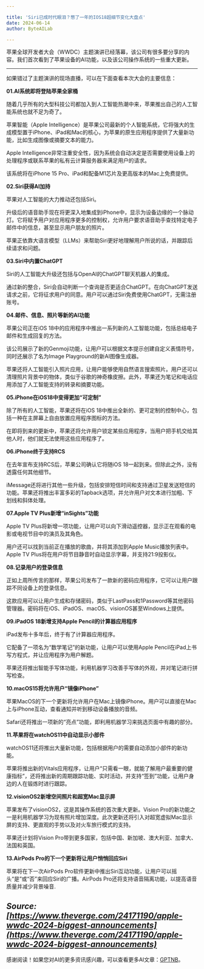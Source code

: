 ```yaml
---

title: 'Siri已成时代眼泪？憋了一年的IOS18超细节变化大盘点'
date: 2024-06-14
author: ByteAILab

---
```


苹果全球开发者大会（WWDC）主题演讲已经落幕，该公司有很多要分享的内容。我们首次看到了苹果设备的AI功能，以及该公司操作系统的一些重大更新。

---


如果错过了主题演讲的现场直播，可以在下面查看本次大会的主要信息：

**01.AI系统即将登陆苹果全家桶**

随着几乎所有的大型科技公司都加入到人工智能热潮中来，苹果推出自己的人工智能系统也就不足为奇了。

苹果智能（Apple Intelligence）是苹果公司最新的个人智能系统，它将强大的生成模型置于iPhone、iPad和Mac的核心，为苹果的原生应用程序提供了大量新功能，比如生成图像或摘要文本的能力。

Apple Intelligence非常注重安全性，因为系统会自动决定是否需要使用设备上的处理程序或联系苹果的私有云计算服务器来满足用户的请求。

该系统将在iPhone 15 Pro、iPad和配备M1芯片及更高版本的Mac上免费提供。

**02.Siri获得AI加持**

苹果对人工智能的大力推动还包括Siri。

升级后的语音助手现在将更深入地集成到iPhone中，显示为设备边缘的一个脉动灯。它将赋予用户对应用程序更多的控制权，允许用户要求语音助手查找特定电子邮件中的信息，甚至显示用户朋友的照片。

苹果正依靠大语言模型（LLMs）来帮助Siri更好地理解用户所说的话，并跟踪后续请求和问题。

**03.Siri中内置ChatGPT**

Siri的人工智能大升级还包括与OpenAI的ChatGPT聊天机器人的集成。

通过新的整合，Siri会自动判断一个查询是否更适合ChatGPT。在向ChatGPT发送请求之前，它将征求用户的同意。用户可以通过Siri免费使用ChatGPT，无需注册账号。

**04.邮件、信息、照片等新的AI功能**

苹果公司正在iOS 18中的应用程序中推出一系列新的人工智能功能，包括总结电子邮件和生成回复的方法。

该公司展示了新的Genmoji功能，让用户可以根据文本提示创建自定义表情符号，同时还展示了名为Image Playground的新AI图像生成器。

苹果还将人工智能引入照片应用，让用户能够使用自然语言搜索照片。用户还可以清理照片背景中的物体，类似于谷歌的神奇橡皮擦。此外，苹果还为笔记和电话应用添加了人工智能支持的转录和摘要功能。

**05.iPhone在iOS18中变得更加“可定制”**

除了所有的人工智能，苹果还将在iOS 18中推出全新的、更可定制的控制中心，包括一种在主屏幕上自由放置应用程序图标的方法。

在即将到来的更新中，苹果还将允许用户锁定某些应用程序，当用户把手机交给其他人时，他们就无法使用这些应用程序了。

**06.iPhone终于支持RCS**

在去年宣布支持RCS后，苹果公司确认它将随iOS 18一起到来。但除此之外，没有透露任何其他细节。

iMessage还将进行其他一些升级，包括安排短信时间和支持通过卫星发送短信的功能。苹果还将推出丰富多彩的Tapback选项，并允许用户对文本进行加粗、下划线和斜体处理。

**07.Apple TV Plus新增“inSights”功能**

Apple TV Plus将新增一项功能，让用户可以向下滑动遥控器，显示正在观看的电影或电视节目中的演员及其角色。

用户还可以找到当前正在播放的歌曲，并将其添加到Apple Music播放列表中。Apple TV Plus将在用户将节目静音时自动显示字幕，并支持21:9投影仪。

**08.记录用户的登录信息**

正如上周所传言的那样，苹果公司发布了一款新的密码应用程序，它可以让用户跟踪不同设备上的登录信息。

这款应用可以让用户生成和存储密码，类似于LastPass和1Password等其他密码管理器。密码将在iOS、iPadOS、macOS、visionOS甚至Windows上提供。

**09.iPadOS 18新增支持Apple Pencil的计算器应用程序**

iPad发布十多年后，终于有了计算器应用程序。

它配备了一项名为“数学笔记”的新功能，让用户可以使用Apple Pencil在iPad上书写方程式，并让应用程序为用户解题。

苹果还将推出智能手写体功能，利用机器学习改善手写体的外观，并对笔记进行拼写检查。

**10.macOS15将允许用户“镜像iPhone”**

苹果MacOS的下一个更新将允许用户在Mac上镜像iPhone。用户可以直接在Mac上与iPhone互动，查看通知并听到移动设备播放的音频。

Safari还将推出一项新的“亮点”功能，即利用机器学习来挑选页面中有趣的部分。

**11.苹果将在watchOS11中自动显示小部件**

watchOS11还将推出大量新功能，包括根据用户的需要自动添加小部件的新功能。

苹果将推出新的Vitals应用程序，让用户“只需看一眼，就能了解用户最重要的健康指标”，还将推出新的周期跟踪功能、实时活动，并支持“签到”功能，让用户身边的人在锻炼时进行跟踪。

**12.visionOS2新增空间照片和超宽Mac显示屏**

苹果发布了visionOS2，这是其操作系统的首次重大更新。Vision Pro的新功能之一是利用机器学习为现有照片增加深度。此次更新还将引入对超宽虚拟Mac显示屏的支持、更直观的手势以及对火车旅行模式的支持。

苹果还计划将Vision Pro带到更多国家，包括中国、新加坡、澳大利亚、加拿大、法国和英国。

**13.AirPods Pro的下一个更新将让用户悄悄回应Siri**

苹果将在下一次AirPods Pro软件更新中推出Siri互动功能，让用户可以摇头“是”或“否”来回应Siri的广播。AirPods Pro还将支持语音隔离功能，以提高语音质量并减少背景噪音.

_Source: [https://www.theverge.com/24171190/apple-wwdc-2024-biggest-announcements](https://www.theverge.com/24171190/apple-wwdc-2024-biggest-announcements)_
---
感谢阅读！如果您对AI的更多资讯感兴趣，可以查看更多AI文章：[GPTNB](https://gptnb.com)。